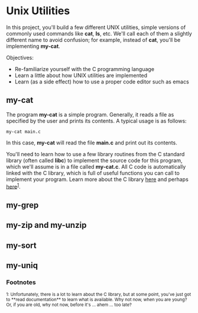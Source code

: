 
# Unix Utilities

In this project, you'll build a few different UNIX utilities, simple versions
of commonly used commands like **cat**, **ls**, etc. We'll call each of them a
slightly different name to avoid confusion; for example, instead of **cat**,
you'll be implementing **my-cat**.

Objectives:
* Re-familiarize yourself with the C programming language
* Learn a little about how UNIX utilities are implemented
* Learn (as a side effect) how to use a proper code editor such as emacs

## my-cat

The program **my-cat** is a simple program. Generally, it reads a file as
specified by the user and prints its contents. A typical usage is as follows: 

```
my-cat main.c
```

In this case, **my-cat** will read the file **main.c** and print out its
contents. 

You'll need to learn how to use a few library routines from the C standard
library (often called **libc**) to implement the source code for this program,
which we'll assume is in a file called **my-cat.c**. All C code is
automatically linked with the C library, which is full of useful functions you
can call to implement your program. Learn more about the C library
[here](https://en.wikipedia.org/wiki/C_standard_library) and perhaps
[here](https://www-s.acm.illinois.edu/webmonkeys/book/c_guide/)<sup>[1](#myfootnote1)</sup>.  






## my-grep

## my-zip and my-unzip

## my-sort

## my-uniq



### Footnotes


<small>
<a name="myfootnote1">1</a>: Unfortunately, there is a lot to learn about the
C library, but at some point, you've just got to **read documentation** to
learn what is available. Why not now, when you are young? Or, if you are old,
why not now, before it's ... ahem ... too late?

</small>



